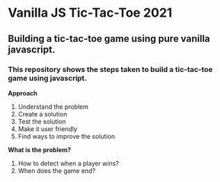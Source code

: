 # Vanilla JS Tic-Tac-Toe 2021
## Building a tic-tac-toe game using pure vanilla javascript.
### This repository shows the steps taken to build a tic-tac-toe game using javascript.

**Approach**
1. Understand the problem
2. Create a solution
3. Test the solution
4. Make it user friendly
5. Find ways to improve the solution

**What is the problem?**

1. How to detect when a player wins?
2. When does the game end?
